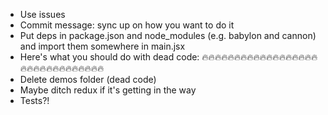 - Use issues
- Commit message: sync up on how you want to do it
- Put deps in package.json and node_modules (e.g. babylon and cannon) and import them somewhere in main.jsx
- Here's what you should do with dead code: 🔥🔥🔥🔥🔥🔥🔥🔥🔥🔥🔥🔥🔥🔥🔥🔥🔥🔥🔥🔥🔥🔥🔥🔥🔥🔥🔥🔥🔥🔥🔥
- Delete demos folder (dead code)
- Maybe ditch redux if it's getting in the way
- Tests?!
